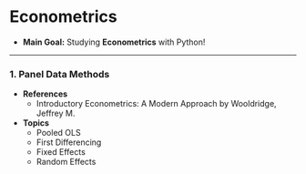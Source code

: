 # Econometrics
- **Main Goal:** Studying **Econometrics** with Python!

---

### 1. Panel Data Methods
- **References**
  + Introductory Econometrics: A Modern Approach by Wooldridge, Jeffrey M.
- **Topics**
  + Pooled OLS
  + First Differencing
  + Fixed Effects
  + Random Effects

